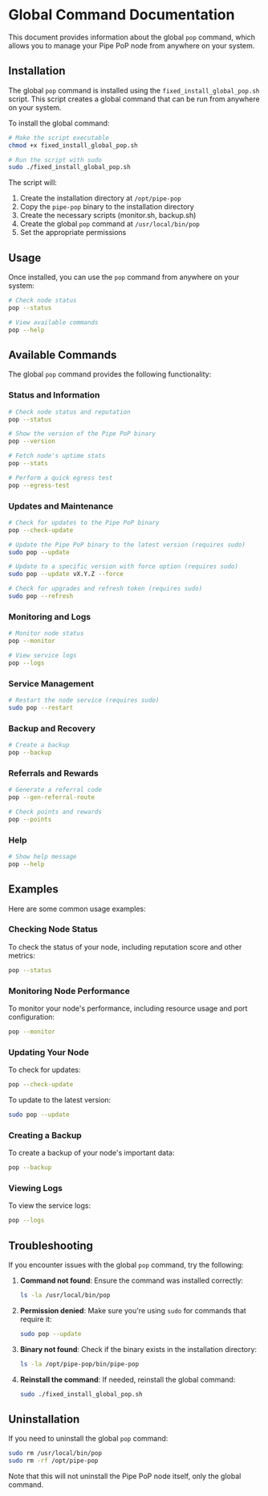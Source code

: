 # Global Command Documentation

This document provides information about the global `pop` command, which allows you to manage your Pipe PoP node from anywhere on your system.

## Installation

The global `pop` command is installed using the `fixed_install_global_pop.sh` script. This script creates a global command that can be run from anywhere on your system.

To install the global command:

```bash
# Make the script executable
chmod +x fixed_install_global_pop.sh

# Run the script with sudo
sudo ./fixed_install_global_pop.sh
```

The script will:
1. Create the installation directory at `/opt/pipe-pop`
2. Copy the `pipe-pop` binary to the installation directory
3. Create the necessary scripts (monitor.sh, backup.sh)
4. Create the global `pop` command at `/usr/local/bin/pop`
5. Set the appropriate permissions

## Usage

Once installed, you can use the `pop` command from anywhere on your system:

```bash
# Check node status
pop --status

# View available commands
pop --help
```

## Available Commands

The global `pop` command provides the following functionality:

### Status and Information

```bash
# Check node status and reputation
pop --status

# Show the version of the Pipe PoP binary
pop --version

# Fetch node's uptime stats
pop --stats

# Perform a quick egress test
pop --egress-test
```

### Updates and Maintenance

```bash
# Check for updates to the Pipe PoP binary
pop --check-update

# Update the Pipe PoP binary to the latest version (requires sudo)
sudo pop --update

# Update to a specific version with force option (requires sudo)
sudo pop --update vX.Y.Z --force

# Check for upgrades and refresh token (requires sudo)
sudo pop --refresh
```

### Monitoring and Logs

```bash
# Monitor node status
pop --monitor

# View service logs
pop --logs
```

### Service Management

```bash
# Restart the node service (requires sudo)
sudo pop --restart
```

### Backup and Recovery

```bash
# Create a backup
pop --backup
```

### Referrals and Rewards

```bash
# Generate a referral code
pop --gen-referral-route

# Check points and rewards
pop --points
```

### Help

```bash
# Show help message
pop --help
```

## Examples

Here are some common usage examples:

### Checking Node Status

To check the status of your node, including reputation score and other metrics:

```bash
pop --status
```

### Monitoring Node Performance

To monitor your node's performance, including resource usage and port configuration:

```bash
pop --monitor
```

### Updating Your Node

To check for updates:

```bash
pop --check-update
```

To update to the latest version:

```bash
sudo pop --update
```

### Creating a Backup

To create a backup of your node's important data:

```bash
pop --backup
```

### Viewing Logs

To view the service logs:

```bash
pop --logs
```

## Troubleshooting

If you encounter issues with the global `pop` command, try the following:

1. **Command not found**: Ensure the command was installed correctly:
   ```bash
   ls -la /usr/local/bin/pop
   ```

2. **Permission denied**: Make sure you're using `sudo` for commands that require it:
   ```bash
   sudo pop --update
   ```

3. **Binary not found**: Check if the binary exists in the installation directory:
   ```bash
   ls -la /opt/pipe-pop/bin/pipe-pop
   ```

4. **Reinstall the command**: If needed, reinstall the global command:
   ```bash
   sudo ./fixed_install_global_pop.sh
   ```

## Uninstallation

If you need to uninstall the global `pop` command:

```bash
sudo rm /usr/local/bin/pop
sudo rm -rf /opt/pipe-pop
```

Note that this will not uninstall the Pipe PoP node itself, only the global command. 
